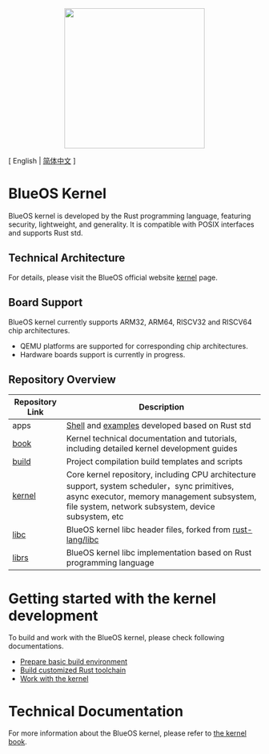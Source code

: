 <div align="center">
  <img src="./images/logo.png" width="280" />
</div>

\[ English | [简体中文](README_zh.md) \]

# BlueOS Kernel
BlueOS kernel is developed by the Rust programming language, featuring security, lightweight, and generality. It is compatible with POSIX interfaces and supports Rust std.

## Technical Architecture
For details, please visit the BlueOS official website [kernel](https://blueos.vivo.com/kernel) page.

## Board Support
BlueOS kernel currently supports ARM32, ARM64, RISCV32 and RISCV64 chip architectures.
- QEMU platforms are supported for corresponding chip architectures.
- Hardware boards support is currently in progress.

## Repository Overview

| Repository Link | Description |
|----------------|-------------|
| apps | [Shell](https://github.com/vivoblueos/apps_shell) and [examples](https://github.com/vivoblueos/apps_example) developed based on Rust std |
| [book](https://github.com/vivoblueos/book) | Kernel technical documentation and tutorials, including detailed kernel development guides |
| [build](https://github.com/vivoblueos/build) | Project compilation build templates and scripts |
| [kernel](https://github.com/vivoblueos/kernel) | Core kernel repository, including CPU architecture support, system scheduler，sync primitives, async executor, memory management subsystem,  file system, network subsystem, device subsystem, etc |
| [libc](https://github.com/vivoblueos/libc) | BlueOS kernel libc header files, forked from [rust-lang/libc](https://github.com/rust-lang/libc) |
| [librs](https://github.com/vivoblueos/librs) | BlueOS kernel libc implementation based on Rust programming language |

# Getting started with the kernel development
To build and work with the BlueOS kernel, please check following documentations.
- [Prepare basic build environment](https://github.com/vivoblueos/book/blob/main/src/getting-started.md)
- [Build customized Rust toolchain](https://github.com/vivoblueos/book/blob/main/src/build-rust-toolchain.md)
- [Work with the kernel](https://github.com/vivoblueos/book/blob/main/src/build-kernel.md)

# Technical Documentation
For more information about the BlueOS kernel, please refer to [the kernel book](https://github.com/vivoblueos/book).
